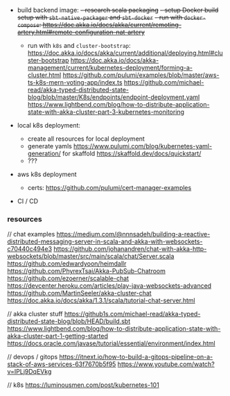 - build backend image:
  ~~- research scala packaging~~
  ~~- setup Docker build setup with `sbt-native-packager` and `sbt-docker`~~
  ~~- run with `docker-compose`: https://doc.akka.io/docs/akka/current/remoting-artery.html#remote-configuration-nat-artery~~
  - run with `k8s` and `cluster-bootstrap`: https://doc.akka.io/docs/akka/current/additional/deploying.html#cluster-bootstrap 
    https://doc.akka.io/docs/akka-management/current/kubernetes-deployment/forming-a-cluster.html 
    https://github.com/pulumi/examples/blob/master/aws-ts-k8s-mern-voting-app/index.ts
    https://github.com/michael-read/akka-typed-distributed-state-blog/blob/master/K8s/endpoints/endpoint-deployment.yaml
    https://www.lightbend.com/blog/how-to-distribute-application-state-with-akka-cluster-part-3-kubernetes-monitoring

- local k8s deployment:
  - create all resources for local deployment
  - generate yamls https://www.pulumi.com/blog/kubernetes-yaml-generation/ for skaffold https://skaffold.dev/docs/quickstart/
  - ???
- aws k8s deployment
  - certs: https://github.com/pulumi/cert-manager-examples
- CI / CD

### resources

// chat examples
https://medium.com/@nnnsadeh/building-a-reactive-distributed-messaging-server-in-scala-and-akka-with-websockets-c70440c494e3
https://github.com/johanandren/chat-with-akka-http-websockets/blob/master/src/main/scala/chat/Server.scala
https://github.com/edwardyoon/heimdallr
https://github.com/PhyrexTsai/Akka-PubSub-Chatroom
https://github.com/ezoerner/scalable-chat
https://devcenter.heroku.com/articles/play-java-websockets-advanced
https://github.com/MartinSeeler/akka-cluster-chat
https://doc.akka.io/docs/akka/1.3.1/scala/tutorial-chat-server.html

// akka cluster stuff
https://github1s.com/michael-read/akka-typed-distributed-state-blog/blob/HEAD/build.sbt
https://www.lightbend.com/blog/how-to-distribute-application-state-with-akka-cluster-part-1-getting-started
https://docs.oracle.com/javase/tutorial/essential/environment/index.html

// devops / gitops
https://itnext.io/how-to-build-a-gitops-pipeline-on-a-stack-of-aws-services-63f7670b5f95
https://www.youtube.com/watch?v=IPLj9DqEVkg

// k8s
https://luminousmen.com/post/kubernetes-101
